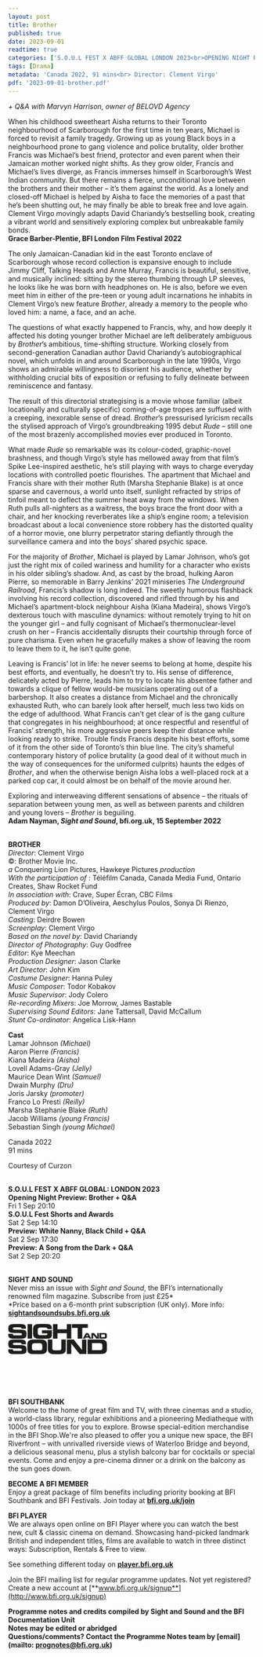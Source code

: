 ```yaml
---
layout: post
title: Brother
published: true
date: 2023-09-01
readtime: true
categories: ['S.O.U.L FEST X ABFF GLOBAL LONDON 2023<br>OPENING NIGHT PREVIEW']
tags: [Drama]
metadata: 'Canada 2022, 91 mins<br> Director: Clement Virgo'
pdf: '2023-09-01-brother.pdf'
---
```


_+ Q&A with Marvyn Harrison, owner of BELOVD Agency_

When his childhood sweetheart Aisha returns to their Toronto neighbourhood of Scarborough for the first time in ten years, Michael is forced to revisit a family tragedy. Growing up as young Black boys in a neighbourhood prone to gang violence and police brutality, older brother Francis was Michael’s best friend, protector and even parent when their Jamaican mother worked night shifts. As they grow older, Francis and Michael’s lives diverge, as Francis immerses himself in Scarborough’s West Indian community. But there remains a fierce, unconditional love between the brothers and their mother – it’s them against the world. As a lonely and closed-off Michael is helped by Aisha to face the memories of a past that he’s been shutting out, he may finally be able to break free and love again. Clement Virgo movingly adapts David Chariandy’s bestselling book, creating a vibrant world and sensitively exploring complex but unbreakable family bonds.  
**Grace Barber-Plentie, BFI London Film Festival 2022**

The only Jamaican-Canadian kid in the east Toronto enclave of Scarborough whose record collection is expansive enough to include Jimmy Cliff, Talking Heads and Anne Murray, Francis is beautiful, sensitive, and musically inclined: sitting by the stereo thumbing through LP sleeves, he looks like he was born with headphones on. He is also, before we even meet him in either of the pre-teen or young adult incarnations he inhabits in Clement Virgo’s new feature _Brother_, already a memory to the people who loved him: a name, a face, and an ache.

The questions of what exactly happened to Francis, why, and how deeply it affected his doting younger brother Michael are left deliberately ambiguous by _Brother_’s ambitious, time-shifting structure. Working closely from second-generation Canadian author David Chariandy’s autobiographical novel, which unfolds in and around Scarborough in the late 1990s, Virgo shows an admirable willingness to disorient his audience, whether by withholding crucial bits of exposition or refusing to fully delineate between reminiscence and fantasy.

The result of this directorial strategising is a movie whose familiar (albeit locationally and culturally specific) coming-of-age tropes are suffused with a creeping, inexorable sense of dread. _Brother_’s pressurised lyricism recalls the stylised approach of Virgo’s groundbreaking 1995 debut _Rude_ – still one of the most brazenly accomplished movies ever produced in Toronto.

What made _Rude_ so remarkable was its colour-coded, graphic-novel brashness, and though Virgo’s style has mellowed away from that film’s Spike Lee-inspired aesthetic, he’s still playing with ways to charge everyday locations with controlled poetic flourishes. The apartment that Michael and Francis share with their mother Ruth (Marsha Stephanie Blake) is at once sparse and cavernous, a world unto itself, sunlight refracted by strips of tinfoil meant to deflect the summer heat away from the windows. When Ruth pulls all-nighters as a waitress, the boys brace the front door with a chair, and her knocking reverberates like a ship’s engine room; a television broadcast about a local convenience store robbery has the distorted quality of a horror movie, one blurry perpetrator staring defiantly through the surveillance camera and into the boys’ shared psychic space.

For the majority of _Brother_, Michael is played by Lamar Johnson, who’s got just the right mix of coiled wariness and humility for a character who exists in his older sibling’s shadow. And, as cast by the broad, hulking Aaron Pierre, so memorable in Barry Jenkins’ 2021 miniseries _The Underground Railroad_, Francis’s shadow is long indeed. The sweetly humorous flashback involving his record collection, discovered and rifled through by his and Michael’s apartment-block neighbour Aisha (Kiana Madeira), shows Virgo’s dexterous touch with masculine dynamics: without remotely trying to hit on the younger girl – and fully cognisant of Michael’s thermonuclear-level crush on her – Francis accidentally disrupts their courtship through force of pure charisma. Even when he gracefully makes a show of leaving the room to leave them to it, he isn’t quite gone.

Leaving is Francis’ lot in life: he never seems to belong at home, despite his best efforts, and eventually, he doesn’t try to. His sense of difference, delicately acted by Pierre, leads him to try to locate his absentee father and towards a clique of fellow would-be musicians operating out of a barbershop. It also creates a distance from Michael and the chronically exhausted Ruth, who can barely look after herself, much less two kids on the edge of adulthood. What Francis can’t get clear of is the gang culture that congregates in his neighbourhood; at once respectful and resentful of Francis’ strength, his more aggressive peers keep their distance while looking ready to strike. Trouble finds Francis despite his best efforts, some of it from the other side of Toronto’s thin blue line. The city’s shameful contemporary history of police brutality (a good deal of it without much in the way of consequences for the uniformed culprits) haunts the edges of _Brother_, and when the otherwise benign Aisha lobs a well-placed rock at a parked cop car, it could almost be on behalf of the movie around her.

Exploring and interweaving different sensations of absence – the rituals of separation between young men, as well as between parents and children and young lovers – _Brother_ is beguiling.  
**Adam Nayman, _Sight and Sound_, bfi.org.uk, 15 September 2022**
<br><br>

**BROTHER**  
_Director_: Clement Virgo  
©: Brother Movie Inc.  
_a_ Conquering Lion Pictures, Hawkeye Pictures _production_  
_With the participation of_ : Téléfilm Canada, Canada Media Fund, Ontario Creates, Shaw Rocket Fund  
_In association with_: Crave, Super Écran, CBC Films  
_Produced by_: Damon D’Oliveira, Aeschylus Poulos, Sonya Di Rienzo, Clement Virgo  
_Casting_: Deirdre Bowen  
_Screenplay_: Clement Virgo  
_Based on the novel by_: David Chariandy  
_Director of Photography_: Guy Godfree  
_Editor_: Kye Meechan  
_Production Designer_: Jason Clarke  
_Art Director_: John Kim  
_Costume Designer_: Hanna Puley  
_Music Composer_: Todor Kobakov  
_Music Supervisor_: Jody Colero  
_Re-recording Mixers_: Joe Morrow, James Bastable  
_Supervising Sound Editors_: Jane Tattersall,  David McCallum  
_Stunt Co-ordinator_: Angelica Lisk-Hann

**Cast**  
Lamar Johnson _(Michael)_  
Aaron Pierre _(Francis)_  
Kiana Madeira _(Aisha)_  
Lovell Adams-Gray _(Jelly)_  
Maurice Dean Wint _(Samuel)_  
Dwain Murphy _(Dru)_  
Joris Jarsky _(promoter)_  
Franco Lo Presti _(Reilly)_  
Marsha Stephanie Blake _(Ruth)_  
Jacob Williams _(young Francis)_  
Sebastian Singh _(young Michael)_

Canada 2022  
91 mins

Courtesy of Curzon
<br><br>


**S.O.U.L FEST X ABFF GLOBAL: LONDON 2023**<br>
**Opening Night Preview: Brother + Q&A**<br>
Fri 1 Sep 20:10<br>
**S.O.U.L Fest Shorts and Awards**<br>
Sat 2 Sep 14:10<br>
**Preview: White Nanny, Black Child + Q&A**<br>
Sat 2 Sep 17:30<br>
**Preview: A Song from the Dark + Q&A**<br>
Sat 2 Sep 20:20<br>
<br>

**SIGHT AND SOUND**<br>
Never miss an issue with _Sight and Sound_, the BFI’s internationally renowned film magazine. Subscribe from just £25*<br>
*Price based on a 6-month print subscription (UK only). More info: [**sightandsoundsubs.bfi.org.uk**](https://sightandsoundsubs.bfi.org.uk/subscribe)

<img style="float: left;" src="/img/sight-and-sound.jpg" width="40%" height="40%"><br><br><br><br><br><br><br><br>

**BFI SOUTHBANK**  
Welcome to the home of great film and TV, with three cinemas and a studio, a world-class library, regular exhibitions and a pioneering Mediatheque with 1000s of free titles for you to explore. Browse special-edition merchandise in the BFI Shop.We&#39;re also pleased to offer you a unique new space, the BFI Riverfront – with unrivalled riverside views of Waterloo Bridge and beyond, a delicious seasonal menu, plus a stylish balcony bar for cocktails or special events. Come and enjoy a pre-cinema dinner or a drink on the balcony as the sun goes down.  

**BECOME A BFI MEMBER**  
Enjoy a great package of film benefits including priority booking at BFI Southbank and BFI Festivals. Join today at [**bfi.org.uk/join**](http://www.bfi.org.uk/join)  

**BFI PLAYER**  
 We are always open online on BFI Player where you can watch the best new, cult &amp; classic cinema on demand. Showcasing hand-picked landmark British and independent titles, films are available to watch in three distinct ways: Subscription, Rentals &amp; Free to view.  

See something different today on [**player.bfi.org.uk**](https://player.bfi.org.uk)  

Join the BFI mailing list for regular programme updates. Not yet registered? Create a new account at [**www.bfi.org.uk/signup**](http://www.bfi.org.uk/signup)

**Programme notes and credits compiled by Sight and Sound and the BFI Documentation Unit  
Notes may be edited or abridged  
Questions/comments? Contact the Programme Notes team by [email](mailto: prognotes@bfi.org.uk)**

<!--stackedit_data:
eyJoaXN0b3J5IjpbNzE2NDUzNjA1XX0=
-->